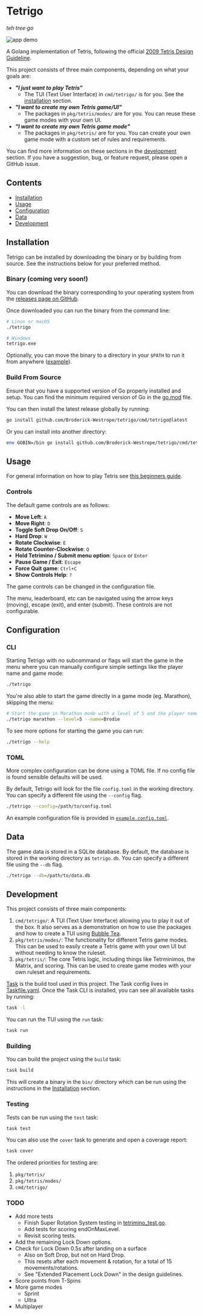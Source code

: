 # Tetrigo

*teh·tree·go*

![app demo](./docs/readme-demo.gif)

A Golang implementation of Tetris, following the official [2009 Tetris Design Guideline](./docs/2009-Tetris-Design-Guideline.pdf).

This project consists of three main components, depending on what your goals are:
- ***"I just want to play Tetris"***
  - The TUI (Text User Interface) in `cmd/tetrigo/` is for you. See the [installation](#installation) section.
- ***"I want to create my own Tetris game/UI"***
  - The packages in `pkg/tetris/modes/` are for you. You can reuse these game modes with your own UI.
- ***"I want to create my own Tetris game mode"***
  - The packages in `pkg/tetris/` are for you. You can create your own game mode with a custom set of rules and requirements.

You can find more information on these sections in the [development](#development) section. If you have a suggestion, bug, or feature request, please open a GitHub issue.

## Contents

- [Installation](#installation)
- [Usage](#usage)
- [Configuration](#configuration)
- [Data](#data)
- [Development](#development)

## Installation

Tetrigo can be installed by downloading the binary or by building from source. See the instructions below for your preferred method.

### Binary (coming very soon!)

You can download the binary corresponding to your operating system from the [releases page on GitHub](https://github.com/Broderick-Westrope/tetrigo/releases).

Once downloaded you can run the binary from the command line:

```bash
# Linux or macOS
./tetrigo

# Windows
tetrigo.exe
```

Optionally, you can move the binary to a directory in your `$PATH` to run it from anywhere ([example](https://gist.github.com/nex3/c395b2f8fd4b02068be37c961301caa7)).

### Build From Source

Ensure that you have a supported version of Go properly installed and setup. You can find the minimum required version of Go in the [go.mod](./go.mod) file.

You can then install the latest release globally by running:

```bash
go install github.com/Broderick-Westrope/tetrigo/cmd/tetrigo@latest
```

Or you can install into another directory:

```bash
env GOBIN=/bin go install github.com/Broderick-Westrope/tetrigo/cmd/tetrigo@latest
```

## Usage

For general information on how to play Tetris see [this beginners guide](https://tetris.com/article/33/tetris-tips-for-beginners).

### Controls

The default game controls are as follows:

- **Move Left**: `A`
- **Move Right**: `D`
- **Toggle Soft Drop On/Off**: `S`
- **Hard Drop**: `W`
- **Rotate Clockwise**: `E`
- **Rotate Counter-Clockwise**: `Q`
- **Hold Tetrimino / Submit menu option**: `Space` or `Enter`
- **Pause Game / Exit**: `Escape`
- **Force Quit game**: `Ctrl+C`
- **Show Controls Help**: `?`

The game controls can be changed in the configuration file.

The menu, leaderboard, etc can be navigated using the arrow keys (moving), escape (exit), and enter (submit). These controls are not configurable.

## Configuration

### CLI

Starting Tetrigo with no subcommand or flags will start the game in the menu where you can manually configure simple settings like the player name and game mode:

```bash
./tetrigo
```

You're also able to start the game directly in a game mode (eg. Marathon), skipping the menu:

```bash
# Start the game in Marathon mode with a level of 5 and the player name "Brodie"
./tetrigo marathon --level=5 --name=Brodie 
```

To see more options for starting the game you can run:

```bash
./tetrigo --help
```

### TOML

More complex configuration can be done using a TOML file. If no config file is found sensible defaults will be used.

By default, Tetrigo will look for the file `config.toml` in the working directory. You can specify a different file using the `--config` flag.

```bash
./tetrigo --config=/path/to/config.toml
```

An example configuration file is provided in [`example.config.toml`](./example.config.toml).

## Data

The game data is stored in a SQLite database. By default, the database is stored in the working directory as `tetrigo.db`. You can specify a different file using the `--db` flag.

```bash
./tetrigo --db=/path/to/data.db
```

## Development

This project consists of three main components:
1. `cmd/tetrigo/`: A TUI (Text User Interface) allowing you to play it out of the box. It also serves as a demonstration on how to use the packages and how to create a TUI using [Bubble Tea](https://github.com/charmbracelet/bubbletea).
2. `pkg/tetris/modes/`: The functionality for different Tetris game modes. This can be used to easily create a Tetris game with your own UI but without needing to know the ruleset.
3. `pkg/tetris/`: The core Tetris logic, including things like Tetrminimos, the Matrix, and scoring. This can be used to create game modes with your own ruleset and requirements.

[Task](https://taskfile.dev/) is the build tool used in this project. The Task config lives in [Taskfile.yaml](./Taskfile.yaml). Once the Task CLI is installed, you can see all available tasks by running:
```bash
task -l
```

You can run the TUI using the `run` task:
```bash
task run
```

### Building

You can build the project using the `build` task:
```bash
task build
```

This will create a binary in the `bin/` directory which can be run using the instructions in the [Installation](#installation) section.

### Testing

Tests can be run using the `test` task:
```bash
task test
```

You can also use the `cover` task to generate and open a coverage report:
```bash
task cover
```

The ordered priorities for testing are:
1. `pkg/tetris/`
2. `pkg/tetris/modes/`
3. `cmd/tetrigo/`

### TODO

- Add more tests
  - Finish Super Rotation System testing in [tetrimino_test.go](./pkg/tetris/tetrimino_test.go).
  - Add tests for scoring endOnMaxLevel.
  - Revisit scoring tests.
- Add the remaining Lock Down options.
- Check for Lock Down 0.5s after landing on a surface
  - Also on Soft Drop, but not on Hard Drop.
  - This resets after each movement & rotation, for a total of 15 movements/rotations.
  - See "Extended Placement Lock Down" in the design guidelines.
- Score points from T-Spins
- More game modes
  - Sprint
  - Ultra 
- Multiplayer
